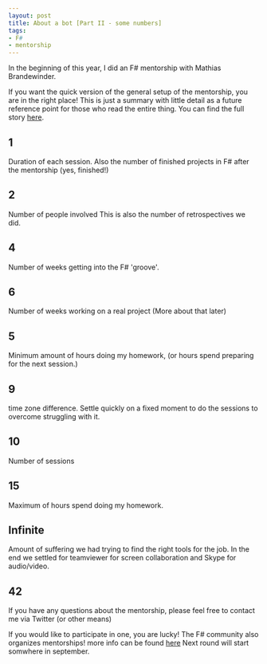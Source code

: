 ```yaml
---
layout: post
title: About a bot [Part II - some numbers]
tags:
- F#
- mentorship
---
```



In the beginning of this year, I did an F# mentorship with Mathias Brandewinder.

If you want the quick version of the general setup of the mentorship, you are in the right place!
This is just a summary with little detail as a future reference point for those who read the entire thing.
You can find the full story [here](http://selketjah.github.io/2016/07/24/about-a-bot-start/).

## 1
Duration of each session.
Also the number of finished projects in F# after the mentorship (yes, finished!)

## 2
Number of people involved
This is also the number of retrospectives we did.

## 4
Number of weeks getting into the F# 'groove'.

## 6
Number of weeks working on a real project (More about that later)

## 5
Minimum amount of hours doing my homework, (or hours spend preparing for the next session.)

## 9
time zone difference. Settle quickly on a fixed moment to do the sessions to overcome struggling with it.

## 10
Number of sessions

## 15
Maximum of hours spend doing my homework.

## Infinite
Amount of suffering we had trying to find the right tools for the job. In the end we settled for teamviewer 
for screen collaboration and Skype for audio/video.

## 42
If you have any questions about the mentorship, please feel free to contact me via Twitter (or other means)

If you would like to participate in one, you are lucky! The F# community also organizes mentorships!
more info can be found [here](http://fsharp.org/mentorship/about.html) Next round will start somwhere in september.
